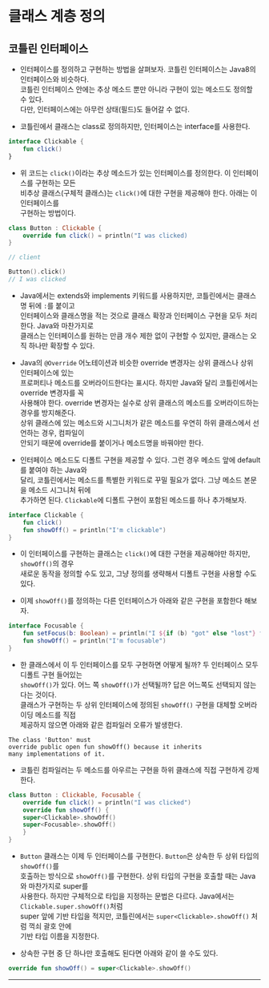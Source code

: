 # 클래스 계층 정의

## 코틀린 인터페이스

- 인터페이스를 정의하고 구현하는 방법을 살펴보자. 코틀린 인터페이스는 Java8의 인터페이스와 비슷하다.  
  코틀린 인터페이스 안에는 추상 메소드 뿐만 아니라 구현이 있는 메소드도 정의할 수 있다.  
  다만, 인터페이스에는 아무런 상태(필드)도 들어갈 수 없다.

- 코틀린에서 클래스는 class로 정의하지만, 인터페이스는 interface를 사용한다.

```kt
interface Clickable {
    fun click()
}
```

- 위 코드는 `click()`이라는 추상 메소드가 있는 인터페이스를 정의한다. 이 인터페이스를 구현하는 모든  
  비추상 클래스(구체적 클래스)는 `click()`에 대한 구현을 제공해야 한다. 아래는 이 인터페이스를  
  구현하는 방법이다.

```kt
class Button : Clickable {
    override fun click() = println("I was clicked)
}

// client

Button().click()
// I was clicked
```

- Java에서는 extends와 implements 키워드를 사용하지만, 코틀린에서는 클래스명 뒤에 `:`를 붙이고  
  인터페이스와 클래스명을 적는 것으로 클래스 확장과 인터페이스 구현을 모두 처리한다. Java와 마찬가지로  
  클래스는 인터페이스를 원하는 만큼 개수 제한 없이 구현할 수 있지만, 클래스는 오직 하나만 확장할 수 있다.

- Java의 `@Override` 어노테이션과 비슷한 override 변경자는 상위 클래스나 상위 인터페이스에 있는  
  프로퍼티나 메소드를 오버라이드한다는 표시다. 하지만 Java와 달리 코틀린에서는 override 변경자를 꼭  
  사용해야 한다. override 변경자는 실수로 상위 클래스의 메소드를 오버라이드하는 경우를 방지해준다.  
  상위 클래스에 있는 메소드와 시그니처가 같은 메소드를 우연히 하위 클래스에서 선언하는 경우, 컴파일이  
  안되기 때문에 override를 붙이거나 메소드명을 바꿔야만 한다.

- 인터페이스 메소드도 디폴트 구현을 제공할 수 있다. 그런 경우 메소드 앞에 default를 붙여야 하는 Java와  
  달리, 코틀린에서는 메소드를 특별한 키워드로 꾸밀 필요가 없다. 그냥 메소드 본문을 메소드 시그니처 뒤에  
  추가하면 된다. `Clickable`에 디폴트 구현이 포함된 메소드를 하나 추가해보자.

```kt
interface Clickable {
    fun click()
    fun showOff() = println("I'm clickable")
}
```

- 이 인터페이스를 구현하는 클래스는 `click()`에 대한 구현을 제공해야만 하지만, `showOff()`의 경우  
  새로운 동작을 정의할 수도 있고, 그냥 정의를 생략해서 디폴트 구현을 사용할 수도 있다.

- 이제 `showOff()`를 정의하는 다른 인터페이스가 아래와 같은 구현을 포함한다 해보자.

```kt
interface Focusable {
    fun setFocus(b: Boolean) = println("I ${if (b) "got" else "lost"} focus.")
    fun showOff() = println("I'm focusable")
}
```

- 한 클래스에서 이 두 인터페이스를 모두 구현하면 어떻게 될까? 두 인터페이스 모두 디폴트 구현 들어있는  
  `showOff()`가 있다. 어느 쪽 `showOff()`가 선택될까? 답은 어느쪽도 선택되지 않는다는 것이다.  
  클래스가 구현하는 두 상위 인터페이스에 정의된 `showOff()` 구현을 대체할 오버라이딩 메소드를 직접  
  제공하지 않으면 아래와 같은 컴파일러 오류가 발생한다.

```
The class 'Button' must
override public open fun showOff() because it inherits
many implementations of it.
```

- 코틀린 컴파일러는 두 메소드를 아우르는 구현을 하위 클래스에 직접 구현하게 강제한다.

```kt
class Button : Clickable, Focusable {
    override fun click() = println("I was clicked")
    override fun showOff() {
	super<Clickable>.showOff()
	super<Focusable>.showOff()
    }
}
```

- `Button` 클래스는 이제 두 인터페이스를 구현한다. `Button`은 상속한 두 상위 타입의 `showOff()`를  
  호출하는 방식으로 `showOff()`를 구현한다. 상위 타입의 구현을 호출할 때는 Java와 마찬가지로 super를  
  사용한다. 하지만 구체적으로 타입을 지정하는 문법은 다르다. Java에서는 `Clickable.super.showOff()`처럼  
  super 앞에 기반 타입을 적지만, 코틀린에서는 `super<Clickable>.showOff()` 처럼 꺽쇠 괄호 안에  
  기반 타입 이름을 지정한다.

- 상속한 구현 중 단 하나만 호출해도 된다면 아래와 같이 쓸 수도 있다.

```kt
override fun showOff() = super<Clickable>.showOff()
```

<hr/>
